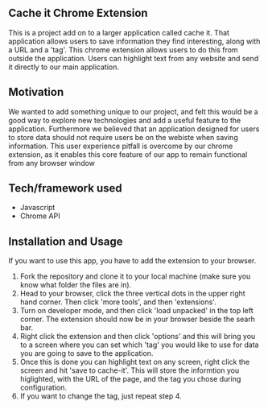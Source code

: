## Cache it Chrome Extension
This is a project add on to a larger application called cache it. That application allows users to save information they find interesting, along with a URL and a 'tag'. This chrome extension allows users to do this from outside the application. Users can highlight text from any website and send it directly to our main application. 

## Motivation
We wanted to add something unique to our project, and felt this would be a good way to explore new technologies and add a useful feature to the application. Furthermore we believed that an application designed for users to store data should not require  users be on the webiste when saving information. This user experience pitfall is overcome by our chrome extension, as it enables this core feature of our app to remain functional from any browser window
 

## Tech/framework used
- Javascript
- Chrome API

## Installation and Usage
If you want to use this app, you have to add the extension to your browser. 

1. Fork the repository and clone it to your local machine (make sure you know what folder the files are in).
2. Head to your browser, click the three vertical dots in the upper right hand corner. Then click 'more tools', and then 'extensions'.
3. Turn on developer mode, and then click 'load unpacked' in the top left corner. The extension should now be in your browser beside the searh bar. 
4. Right click the extension and then click 'options' and this will bring you to a screen where you can set which 'tag' you would like to use for data you are going to save to the application. 
5. Once this is done you can highlight text on any screen, right click the screen and hit 'save to cache-it'. This will store the informtion you higlighted, with the URL of the page, and the tag you chose during configuration. 
6. If you want to change the tag, just repeat step 4.

